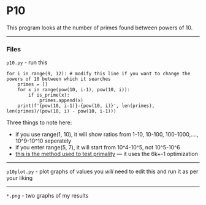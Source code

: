 # P10 

This program looks at the number of primes found between powers of 10.

----

### Files

`p10.py` - run this
```
for i in range(9, 12): # modify this line if you want to change the powers of 10 between which it searches
    primes = []
    for x in range(pow(10, i-1), pow(10, i)):
        if is_prime(x):
            primes.append(x)
    print(f'{pow(10, i-1)}-{pow(10, i)}', len(primes), len(primes)/(pow(10, i) - pow(10, i-1)))
```

Three things to note here:
- if you use range(1, 10), it will show ratios from 1-10, 10-100, 100-1000,...., 10^9-10^10 seperately
- if you enter range(5, 7), it will start from 10^4-10^5, not 10^5-10^6
- [this is the method used to test primality](https://en.wikipedia.org/wiki/Primality_test#:~:text=We%20can%20improve%20this%20method%20further.) — it uses the 6k+-1 optimization

---
`p10plot.py` - plot graphs of values
you *will* need to edit this and run it as per your liking

---
`*.png` - two graphs of my results
